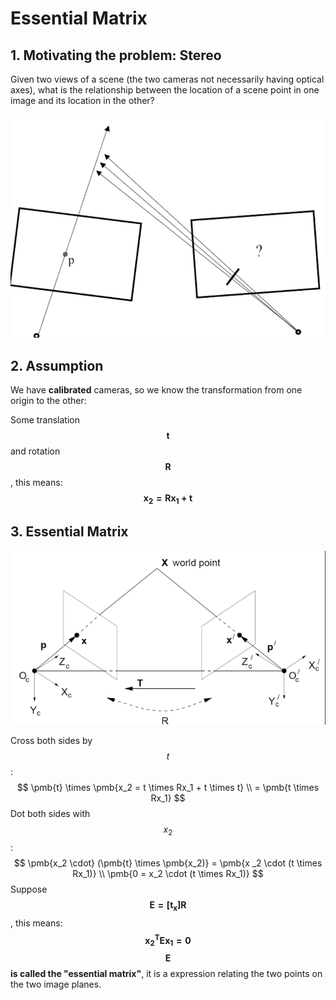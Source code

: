 # Essential Matrix

## 1. Motivating the problem: Stereo

Given two views of a scene (the two cameras not necessarily having optical axes), what is the relationship between the location of a scene point in one image and its location in the other?

![image-20210128174848723](assets/image-20210128174848723.png)

## 2. Assumption

We have **calibrated** cameras, so we know the transformation from one origin to the other: 

Some translation $$\pmb{t}$$ and rotation $$\pmb{R}$$, this means:
$$
\pmb{x_2 = Rx_1 + t}
$$

## 3. Essential Matrix

![image-20210128175008305](assets/image-20210128175008305.png)

Cross both sides by $$t$$:
$$
\pmb{t} \times \pmb{x_2 = t \times Rx_1 + t \times t} \\
= \pmb{t \times Rx_1}
$$
Dot both sides with $$x_2$$:
$$
\pmb{x_2 \cdot} (\pmb{t} \times \pmb{x_2)} = \pmb{x _2 \cdot (t \times Rx_1)} \\
\pmb{0 = x_2 \cdot (t \times Rx_1)}
$$
Suppose $$\pmb{E=[t_x]R}$$, this means:
$$
\pmb{x_2^T Ex_1 = 0}
$$
**$$\pmb{E}$$ is called the "essential matrix"**, it is a expression relating the two points on the two image planes.


